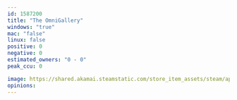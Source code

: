 ```yaml
---
id: 1587200
title: "The OmniGallery"
windows: "true"
mac: "false"
linux: false
positive: 0
negative: 0
estimated_owners: "0 - 0"
peak_ccu: 0

image: https://shared.akamai.steamstatic.com/store_item_assets/steam/apps/1587200/header.jpg?t=1619790392
opinions:
---
```

